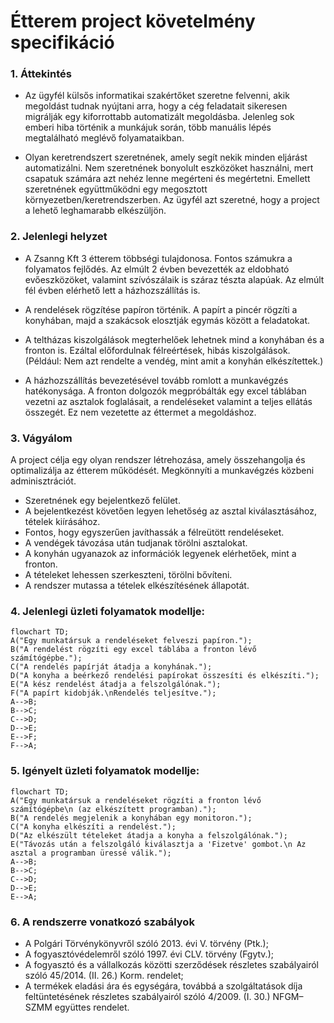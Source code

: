 # Étterem project követelmény specifikáció

### 1. Áttekintés
- Az ügyfél külsős informatikai szakértőket szeretne felvenni, akik megoldást tudnak nyújtani arra, hogy a cég feladatait sikeresen migrálják egy kiforrottabb automatizált megoldásba. 
Jelenleg sok emberi hiba történik a munkájuk során, több manuális lépés megtalálható meglévő folyamataikban.

- Olyan keretrendszert szeretnének, amely segít nekik minden eljárást automatizálni. 
Nem szeretnének bonyolult eszközöket használni, mert csapatuk számára azt nehéz lenne megérteni és megértetni. Emellett szeretnének együttműködni egy megosztott környezetben/keretrendszerben. 
Az ügyfél azt szeretné, hogy a project a lehető leghamarabb elkészüljön. 

### 2. Jelenlegi helyzet
- A Zsanng Kft 3 étterem többségi tulajdonosa. Fontos számukra a folyamatos fejlődés. Az elmúlt 2 évben bevezették az eldobható evőeszközöket, valamint szívószálaik is száraz tészta alapúak. Az elmúlt fél évben elérhető lett a házhozszállítás is.

- A rendelések rögzítése papíron történik. A papírt a pincér rögzíti a konyhában, majd a szakácsok elosztják egymás között a feladatokat. 
  
- A teltházas kiszolgálások megterhelőek lehetnek mind a konyhában és a fronton is. Ezáltal előfordulnak félreértések, hibás kiszolgálások.(Például: Nem azt rendelte a vendég, mint amit a konyhán elkészítettek.)

- A házhozszállítás bevezetésével tovább romlott a munkavégzés hatékonysága. A fronton dolgozók megpróbálták egy excel táblában vezetni az asztalok foglalásait, a rendeléseket valamint a teljes ellátás összegét. Ez nem vezetette az éttermet a megoldáshoz.

### 3. Vágyálom
A project célja egy olyan rendszer létrehozása, amely összehangolja és optimalizálja az étterem működését. Megkönnyíti a munkavégzés közbeni adminisztrációt. 

- Szeretnének egy bejelentkező felület.
- A bejelentkezést követően legyen lehetőség az asztal kiválasztásához, tételek kiírásához.
- Fontos, hogy egyszerűen javíthassák a félreütött rendeléseket.
- A vendégek távozása után tudjanak törölni asztalokat.
- A konyhán ugyanazok az információk legyenek elérhetőek, mint a fronton.
- A tételeket lehessen szerkeszteni, törölni bővíteni.
- A rendszer mutassa a tételek elkészítésének állapotát.

### 4. Jelenlegi üzleti folyamatok modellje:
```mermaid
flowchart TD;
A("Egy munkatársuk a rendeléseket felveszi papíron.");
B("A rendelést rögzíti egy excel táblába a fronton lévő számítógépbe.");
C("A rendelés papírját átadja a konyhának.");
D("A konyha a beérkező rendelési papírokat összesíti és elkészíti.");
E("A kész rendelést átadja a felszolgálónak.");
F("A papírt kidobják.\nRendelés teljesítve.");
A-->B;
B-->C;
C-->D;
D-->E;
E-->F;
F-->A;
```
### 5. Igényelt üzleti folyamatok modellje:
```mermaid
flowchart TD;
A("Egy munkatársuk a rendeléseket rögzíti a fronton lévő számítógépbe\n (az elkészített programban).");
B("A rendelés megjelenik a konyhában egy monitoron.");
C("A konyha elkészíti a rendelést.");
D("Az elkészült tételeket átadja a konyha a felszolgálónak.");
E("Távozás után a felszolgáló kiválasztja a 'Fizetve' gombot.\n Az asztal a programban üressé válik.");
A-->B;
B-->C;
C-->D;
D-->E;
E-->A;
```

### 6. A rendszerre vonatkozó szabályok
- A Polgári Törvénykönyvről szóló 2013. évi V. törvény (Ptk.);
- A fogyasztóvédelemről szóló 1997. évi CLV. törvény (Fgytv.);
- A fogyasztó és a vállalkozás közötti szerződések részletes szabályairól szóló 45/2014. (II. 26.) Korm. rendelet;
- A termékek eladási ára és egységára, továbbá a szolgáltatások díja feltüntetésének részletes szabályairól szóló 4/2009. (I. 30.) NFGM–SZMM együttes rendelet.
